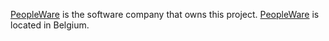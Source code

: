 [PeopleWare](http://www.peopleware.be/) is the software company that owns this project. [PeopleWare](http://www.peopleware.be/) is located in Belgium.
